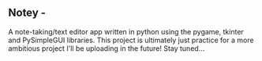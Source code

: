 ## Notey - 
A note-taking/text editor app written in python using the pygame, tkinter and PySimpleGUI libraries.
This project is ultimately just practice for a more ambitious project I'll be uploading in the future! Stay tuned...
